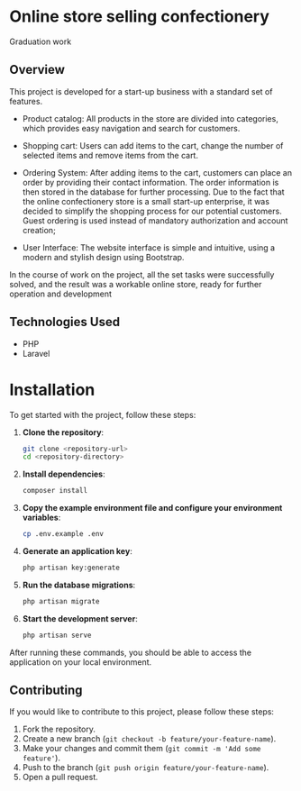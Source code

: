 # Online store selling confectionery
Graduation work
## Overview

This project is developed for a start-up business with a standard set of features. 

- Product catalog: All products in the store are divided into categories, which provides easy navigation and search for customers.

- Shopping cart: Users can add items to the cart, change the number of selected items and remove items from the cart.

- Ordering System: After adding items to the cart, customers can place an order by providing their contact information. The order information is then stored in the database for further processing. Due to the fact that the online confectionery store is a small start-up enterprise, it was decided to simplify the shopping process for our potential customers. Guest ordering is used instead of mandatory authorization and account creation;

- User Interface: The website interface is simple and intuitive, using a modern and stylish design using Bootstrap.

In the course of work on the project, all the set tasks were successfully solved, and the result was a workable online store, ready for further operation and development 

## Technologies Used

- PHP
- Laravel

# Installation

To get started with the project, follow these steps:

1. **Clone the repository**:
    ```bash
    git clone <repository-url>
    cd <repository-directory>
    ```

2. **Install dependencies**:
    ```bash
    composer install
    ```

3. **Copy the example environment file and configure your environment variables**:
    ```bash
    cp .env.example .env
    ```

4. **Generate an application key**:
    ```bash
    php artisan key:generate
    ```

5. **Run the database migrations**:
    ```bash
    php artisan migrate
    ```

6. **Start the development server**:
    ```bash
    php artisan serve
    ```

After running these commands, you should be able to access the application on your local environment.

## Contributing

If you would like to contribute to this project, please follow these steps:

1. Fork the repository.
2. Create a new branch (`git checkout -b feature/your-feature-name`).
3. Make your changes and commit them (`git commit -m 'Add some feature'`).
4. Push to the branch (`git push origin feature/your-feature-name`).
5. Open a pull request.

